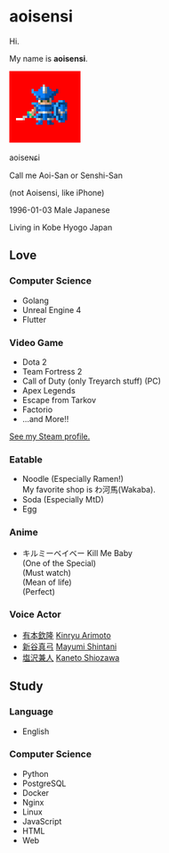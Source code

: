 # aoisensi
Hi.

My name is __aoisensi__.

![aoisensi](aoisensi128px.png)

aoiseɴɕi

Call me Aoi-San or Senshi-San

(not Aoisensi, like iPhone)

1996-01-03 Male Japanese

Living in Kobe Hyogo Japan

## Love

### Computer Science

- Golang
- Unreal Engine 4
- Flutter

### Video Game

- Dota 2
- Team Fortress 2
- Call of Duty (only Treyarch stuff) (PC)
- Apex Legends
- Escape from Tarkov
- Factorio
- ...and More!!

[See my Steam profile.](https://steamcommunity.com/id/aoisensi/)

### Eatable

- Noodle (Especially Ramen!)  
My favorite shop is わ河馬(Wakaba).
- Soda (Especially MtD)
- Egg

### Anime

- キルミーベイベー Kill Me Baby  
(One of the Special)  
(Must watch)  
(Mean of life)  
(Perfect)

### Voice Actor

- [有本欽隆](https://ja.wikipedia.org/wiki/%E6%9C%89%E6%9C%AC%E6%AC%BD%E9%9A%86) [Kinryu Arimoto](https://en.wikipedia.org/wiki/Kinry%C5%AB_Arimoto)
- [新谷真弓](https://ja.wikipedia.org/wiki/%E6%96%B0%E8%B0%B7%E7%9C%9F%E5%BC%93) [Mayumi Shintani](https://en.wikipedia.org/wiki/Mayumi_Shintani)
- [塩沢兼人](https://ja.wikipedia.org/wiki/%E5%A1%A9%E6%B2%A2%E5%85%BC%E4%BA%BA) [Kaneto Shiozawa](https://en.wikipedia.org/wiki/Kaneto_Shiozawa)

## Study

### Language

- English

### Computer Science

- Python
- PostgreSQL
- Docker
- Nginx
- Linux
- JavaScript
- HTML
- Web